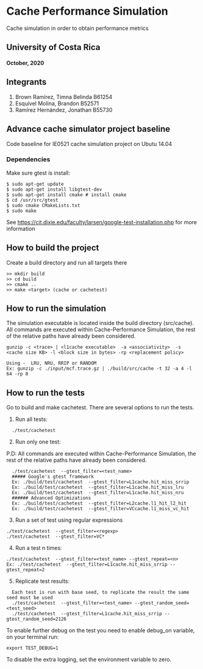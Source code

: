 # Cache Performance Simulation
 Cache simulation in order to obtain performance metrics

## University of Costa Rica
#### October, 2020


## Integrants
1. Brown Ramírez, Timna Belinda  B61254
2. Esquivel Molina, Brandon B52571
3. Ramírez Hernández, Jonathan B55730


## Advance cache simulator project baseline

Code baseline for IE0521 cache simulation project on Ubutu 14.04 

### Dependencies
Make sure gtest is install:
```
$ sudo apt-get update
$ sudo apt-get install libgtest-dev
$ sudo apt-get install cmake # install cmake
$ cd /usr/src/gtest
$ sudo cmake CMakeLists.txt
$ sudo make
```
See https://cit.dixie.edu/faculty/larsen/google-test-installation.php for more information

## How to build the project
Create a build directory and run all targets there
```
>> mkdir build
>> cd build
>> cmake ..
>> make <target> (cache or cachetest)
```
## How to run the simulation
The simulation executable is located inside the build directory (src/cache). All commands are executed within Cache-Performance Simulation, the rest of the relative paths have already been considered.

```
gunzip -c <trace> | <l1cache executable>  -a <associativity>  -s <cache size KB> -l <block size in bytes> -rp <replacement policy>

Using -  LRU, NRU, RRIP or RANDOM
Ex: gunzip -c ./input/mcf.trace.gz | ./build/src/cache -t 32 -a 4 -l 64 -rp 0
```

## How to run the tests
Go to build and make cachetest. There are several options to run the tests. 

1. Run all tests:
```
  ./test/cachetest
```
2. Run only one test:

P.D: All commands are executed within Cache-Performance Simulation, the rest of the relative paths have already been considered.
```
  ./test/cachetest  --gtest_filter=<test_name>
  ##### Google's gtest framework
  Ex: ./build/test/cachetest  --gtest_filter=L1cache.hit_miss_srrip
  Ex: ./build/test/cachetest  --gtest_filter=L1cache.hit_miss_lru
  Ex: ./build/test/cachetest  --gtest_filter=L1cache.hit_miss_nru
  ###### Advanced Optimizations
  Ex: ./build/test/cachetest  --gtest_filter=L2cache.l1_hit_l2_hit
  Ex: ./build/test/cachetest  --gtest_filter=VCcache.l1_miss_vc_hit
```
3. Run a set of test using regular expressions
```
./test/cachetest  --gtest_filter=<regexp>
./test/cachetest  --gtest_filter=VC*
```
4. Run a test n times:
```
./test/cachetest  --gtest_filter=<test_name> --gtest_repeat=<n>
Ex: ./test/cachetest  --gtest_filter=L1cache.hit_miss_srrip --gtest_repeat=2
```
5. Replicate test results:
```
  Each test is run with base seed, to replicate the result the same seed must be used
  ./test/cachetest  --gtest_filter=<test_name> --gtest_random_seed=<test_seed>
  ./test/cachetest  --gtest_filter=L1cache.hit_miss_srrip --gtest_random_seed=2126
```  
To enable further debug on the test you need to enable debug_on variable, on your terminal
run:
```
export TEST_DEBUG=1
```
To disable the extra logging, set the  environment variable to zero.



